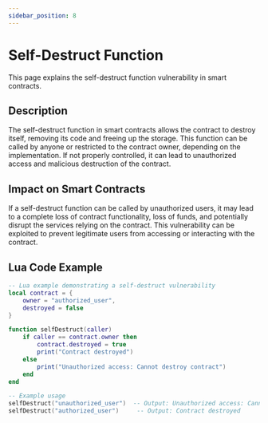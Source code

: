```yaml
---
sidebar_position: 8
---
```

# Self-Destruct Function
This page explains the self-destruct function vulnerability in smart contracts.
## Description
The self-destruct function in smart contracts allows the contract to destroy itself, removing its code and freeing up the storage. This function can be called by anyone or restricted to the contract owner, depending on the implementation. If not properly controlled, it can lead to unauthorized access and malicious destruction of the contract.

## Impact on Smart Contracts
If a self-destruct function can be called by unauthorized users, it may lead to a complete loss of contract functionality, loss of funds, and potentially disrupt the services relying on the contract. This vulnerability can be exploited to prevent legitimate users from accessing or interacting with the contract.

## Lua Code Example
```lua
-- Lua example demonstrating a self-destruct vulnerability
local contract = {
    owner = "authorized_user",
    destroyed = false
}

function selfDestruct(caller)
    if caller == contract.owner then
        contract.destroyed = true
        print("Contract destroyed")
    else
        print("Unauthorized access: Cannot destroy contract")
    end
end

-- Example usage
selfDestruct("unauthorized_user")  -- Output: Unauthorized access: Cannot destroy contract
selfDestruct("authorized_user")     -- Output: Contract destroyed
